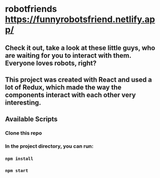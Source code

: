 # robotfriends  https://funnyrobotsfriend.netlify.app/

## Check it out, take a look at these little guys, who are waiting for you to interact with them. Everyone loves robots, right?

## This project was created with React and used a lot of Redux, which made the way the components interact with each other very interesting.



## Available Scripts

### Clone this repo
### In the project directory, you can run:

###  `npm install`
### `npm start`
